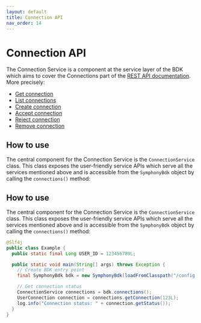 ```yaml
---
layout: default
title: Connection API
nav_order: 14
---
```


# Connection API

The Connection Service is a component at the service layer of the BDK which aims to cover the Connections part of the [REST API documentation](https://developers.symphony.com/restapi/main/connections).
More precisely:
* [Get connection](https://developers.symphony.com/restapi/main/connections/get-connection)
* [List connections](https://developers.symphony.com/restapi/main/connections/list-connections)
* [Create connection](https://developers.symphony.com/restapi/main/connections/create-connection)
* [Accept connection](https://developers.symphony.com/restapi/main/connections/accepted-connection)
* [Reject connection](https://developers.symphony.com/restapi/main/connections/reject-connection)
* [Remove connection](https://developers.symphony.com/restapi/main/connections/remove-connection)


## How to use
The central component for the Connection Service is the `ConnectionService` class.
This class exposes the user-friendly service APIs which serve all the services mentioned above
and is accessible from the `SymphonyBdk` object by calling the `connections()` method:


## How to use
The central component for the Connection Service is the `ConnectionService` class.
This class exposes the user-friendly service APIs which serve all the services mentioned above
and is accessible from the `SymphonyBdk` object by calling the `connections()` method:
```java
@Slf4j
public class Example {
  public static final Long USER_ID = 123456789L;

  public static void main(String[] args) throws Exception {
    // Create BDK entry point
    final SymphonyBdk bdk = new SymphonyBdk(loadFromClasspath("/config.yaml"));

    // Get connection status
    ConnectionService connections = bdk.connections();
    UserConnection connection = connections.getConnection(123L);
    log.info("Connection status: " + connection.getStatus());
  }
}
```
